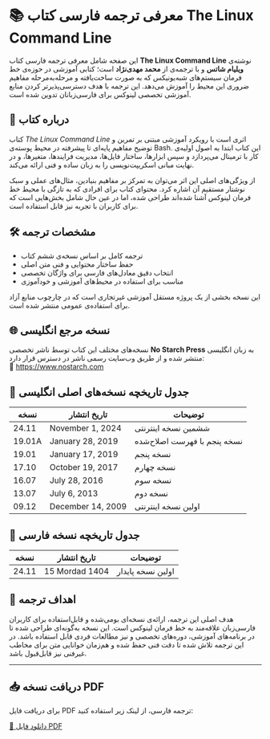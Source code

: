 # 📚 معرفی ترجمه فارسی کتاب The Linux Command Line

این صفحه شامل معرفی ترجمه فارسی کتاب **The Linux Command Line** نوشته‌ی **ویلیام شاتس** و با ترجمه‌ی از **محمد مهدی‌نژاد** است؛ کتابی آموزشی در حوزه‌ی خط فرمان سیستم‌های شبه‌یونیکس که به صورت ساخت‌یافته و مرحله‌به‌مرحله مفاهیم ضروری این محیط را آموزش می‌دهد. این ترجمه با هدف دسترسی‌پذیرتر کردن منابع آموزشی تخصصی لینوکس برای فارسی‌زبانان تدوین شده است.

## 📖 درباره کتاب

کتاب *The Linux Command Line* اثری است با رویکرد آموزشی مبتنی بر تمرین و توضیح مفاهیم پایه‌ای تا پیشرفته در محیط پوسته‌ی Bash. این کتاب ابتدا به اصول اولیه‌ی کار با ترمینال می‌پردازد و سپس ابزارها، ساختار فایل‌ها، مدیریت فرایندها، متغیرها، و در نهایت مبانی اسکریپت‌نویسی را به زبان ساده و فنی ارائه می‌کند.

از ویژگی‌های اصلی این اثر می‌توان به تمرکز بر مفاهیم بنیادین، مثال‌های عملی و سبک نوشتار مستقیم آن اشاره کرد. محتوای کتاب برای افرادی که به تازگی با محیط خط فرمان لینوکس آشنا شده‌اند طراحی شده، اما در عین حال شامل بخش‌هایی است که برای کاربران با تجربه نیز قابل استفاده است.

## 🛠️ مشخصات ترجمه

- ترجمه کامل بر اساس نسخه‌ی ششم کتاب
- حفظ ساختار محتوایی و فنی متن اصلی
- انتخاب دقیق معادل‌های فارسی برای واژگان تخصصی
- مناسب برای استفاده در محیط‌های آموزشی و خودآموزی

این نسخه بخشی از یک پروژه مستقل آموزشی غیرتجاری است که در چارچوب منابع آزاد برای استفاده‌ی عمومی منتشر شده است.

## 🌐 نسخه مرجع انگلیسی

نسخه‌های مختلف این کتاب توسط ناشر تخصصی **No Starch Press** به زبان انگلیسی منتشر شده و از طریق وب‌سایت رسمی ناشر در دسترس قرار دارد:  
🔗 https://www.nostarch.com

## 📅 جدول تاریخچه نسخه‌های اصلی انگلیسی

| نسخه    | تاریخ انتشار       | توضیحات                          |
|---------|--------------------|----------------------------------|
| 24.11   | November 1, 2024   | ششمین نسخه اینترنتی             |
| 19.01A  | January 28, 2019   | نسخه پنجم با فهرست اصلاح‌شده    |
| 19.01   | January 17, 2019   | نسخه پنجم                       |
| 17.10   | October 19, 2017   | نسخه چهارم                      |
| 16.07   | July 28, 2016      | نسخه سوم                        |
| 13.07   | July 6, 2013       | نسخه دوم                        |
| 09.12   | December 14, 2009  | اولین نسخه اینترنتی             |

## 📅 جدول تاریخچه نسخه فارسی

| نسخه    | تاریخ انتشار        | توضیحات              |
|---------|---------------------|-----------------------|
| 24.11   | 15 Mordad 1404      | اولین نسخه پایدار     |

## 🎯 اهداف ترجمه

هدف اصلی این ترجمه، ارائه‌ی نسخه‌ای بومی‌شده و قابل‌استفاده برای کاربران فارسی‌زبان علاقه‌مند به خط فرمان لینوکس است. این نسخه به‌گونه‌ای طراحی شده تا در برنامه‌های آموزشی، دوره‌های تخصصی و نیز مطالعات فردی قابل استفاده باشد. در این ترجمه تلاش شده تا دقت فنی حفظ شده و هم‌زمان خوانایی متن برای مخاطب غیرفنی نیز قابل‌قبول باشد.

---

## 📥 دریافت نسخه PDF

برای دریافت فایل PDF ترجمه فارسی، از لینک زیر استفاده کنید:

[📄 دانلود فایل PDF](./linux-command-line-fa.pdf)
